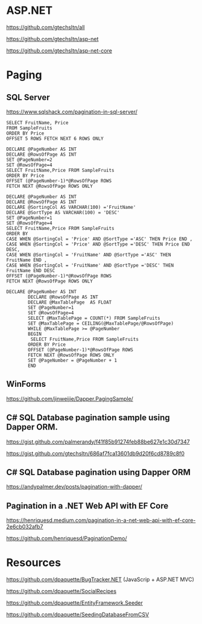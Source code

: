 # ASP.NET

https://github.com/gtechsltn/all

https://github.com/gtechsltn/asp-net

https://github.com/gtechsltn/asp-net-core

# Paging

## SQL Server

https://www.sqlshack.com/pagination-in-sql-server/

```
SELECT FruitName, Price
FROM SampleFruits
ORDER BY Price
OFFSET 5 ROWS FETCH NEXT 6 ROWS ONLY
```

```
DECLARE @PageNumber AS INT
DECLARE @RowsOfPage AS INT
SET @PageNumber=2
SET @RowsOfPage=4
SELECT FruitName,Price FROM SampleFruits
ORDER BY Price 
OFFSET (@PageNumber-1)*@RowsOfPage ROWS
FETCH NEXT @RowsOfPage ROWS ONLY
```

```
DECLARE @PageNumber AS INT
DECLARE @RowsOfPage AS INT
DECLARE @SortingCol AS VARCHAR(100) ='FruitName'
DECLARE @SortType AS VARCHAR(100) = 'DESC'
SET @PageNumber=1
SET @RowsOfPage=4
SELECT FruitName,Price FROM SampleFruits
ORDER BY 
CASE WHEN @SortingCol = 'Price' AND @SortType ='ASC' THEN Price END ,
CASE WHEN @SortingCol = 'Price' AND @SortType ='DESC' THEN Price END DESC,
CASE WHEN @SortingCol = 'FruitName' AND @SortType ='ASC' THEN FruitName END ,
CASE WHEN @SortingCol = 'FruitName' AND @SortType ='DESC' THEN FruitName END DESC
OFFSET (@PageNumber-1)*@RowsOfPage ROWS
FETCH NEXT @RowsOfPage ROWS ONLY
```

```
DECLARE @PageNumber AS INT
        DECLARE @RowsOfPage AS INT
        DECLARE @MaxTablePage  AS FLOAT 
        SET @PageNumber=1
        SET @RowsOfPage=4
        SELECT @MaxTablePage = COUNT(*) FROM SampleFruits
        SET @MaxTablePage = CEILING(@MaxTablePage/@RowsOfPage)
        WHILE @MaxTablePage >= @PageNumber
        BEGIN
         SELECT FruitName,Price FROM SampleFruits
        ORDER BY Price 
        OFFSET (@PageNumber-1)*@RowsOfPage ROWS
        FETCH NEXT @RowsOfPage ROWS ONLY
        SET @PageNumber = @PageNumber + 1
        END
```

## WinForms

https://github.com/jinweijie/Dapper.PagingSample/

## C# SQL Database pagination sample using Dapper ORM.

https://gist.github.com/palmerandy/f41f85b91274feb88be627e1c30d7347

https://gist.github.com/gtechsltn/686af7fca13601db9d20f6cd8789c8f0

## C# SQL Database pagination using Dapper ORM

https://andypalmer.dev/posts/pagination-with-dapper/


## Pagination in a .NET Web API with EF Core

https://henriquesd.medium.com/pagination-in-a-net-web-api-with-ef-core-2e6cb032afb7

https://github.com/henriquesd/PaginationDemo/

# Resources

https://github.com/dpaquette/BugTracker.NET (JavaScrip + ASP.NET MVC)

https://github.com/dpaquette/SocialRecipes

https://github.com/dpaquette/EntityFramework.Seeder

https://github.com/dpaquette/SeedingDatabaseFromCSV


